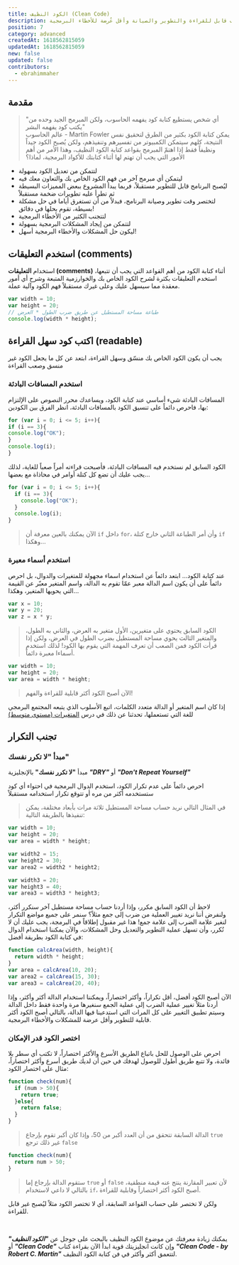 ```yaml
---
title: الكود النظيف (Clean Code)
description: تعلم القواعد اﻷساسية لكتابة كود نظيف قابل للقراءة والتطوير والصيانة وأقل عُرضة للأخطاء البرمجية
position: 7
category: advanced
createdAt: 1618562815059
updatedAt: 1618562815059
new: false
updated: false
contributors:
  - ebrahimmaher
---
```

## مقدمة
> "أي شخص يستطيع كتابة كود يفهمه الحاسوب، ولكن المبرمج الجيد وحده من يكتب كود يفهمه البشر"
> <br> عالم الحاسوب - Martin Fowler
يمكن كتابة الكود بكثير من الطرق لتحقيق نفس النتيجة، كلهم سيتمكن الكمبيوتر من تفسيرهم وتنفيذهم، ولكن يُصبح الكود جيداً ونظيفاً فقط إذا اهتمّ المبرمج بقواعد كتابة الكود النظيف، وهذا اﻷمر من أهم اﻷمور التي يجب أن تهتم لها أثناء كتابتك للأكواد البرمجية، لماذا؟
- لتتمكن من تعديل الكود بسهولة
- ليتمكن أي مبرمج آخر من فهم الكود الخاص بك والتعاون معك فيه
- ليُصبح البرنامج قابل للتطوير مستقبلاً، فربما يبدأ المشروع ببعض المميزات البسيطة ثم تطرأ عليه تطويرات ضخمة مستقبلاً
- لتختصر وقت تطوير وصيانة البرنامج، فبدلاً من أن تستغرق أياما في حل مشكلة بسيطة، تقوم بحلها في دقائق!
- لتتجنب الكثير من اﻷخطاء البرمجية
- لتتمكن من إيجاد المشكلات البرمجية بسهولة
- ليكون حل المشكلات واﻷخطاء البرمجية أسهل!

## استخدم التعليقات (comments)
استخدام **التعليقات (comments)** أثناء كتابة الكود من أهم القواعد التي يجب أن تتبعها، استخدم التعليقات بكثرة لشرح الكود الخاص بك والخوارزمية المتبعة وشرح أي أمور معقدة مما سيسهل عليك وعلى غيرك مستقبلاً فهم الكود وآلية عملة.

```js
var width = 10;
var height = 20;
// طباعة مساحة المستطيل عن طريق ضرب الطول * العرض
console.log(width * height);
```

## اكتب كود سهل القراءة (readable)
يجب أن يكون الكود الخاص بك منسّق وسهل القراءة، ابتعد عن كل ما يجعل الكود غير منسق وصعب القراءة

### استخدم المسافات البادئة
المسافات البادئة شيء أساسي عند كتابة الكود، ويساعدك محرر النصوص على اﻹلتزام بها، فاحرص دائماً على تنسيق الكود بالمسافات البادئة، انظر الفرق بين الكودين:

```js
for (var i = 0; i <= 5; i++){
if (i == 3){
console.log("OK");
}
console.log(i);
}
```
الكود السابق لم نستخدم فيه المسافات البادئة، فأصبحت قراءته أمراً صعباً للغاية، لذلك يجب عليك أن تضع كل كتلة أوامر في محاذاة مع بعضها...

```js
for (var i = 0; i <= 5; i++){
  if (i == 3){
    console.log("OK");
  }
  console.log(i);
}
```
> اﻵن يمكنك بالعين معرفة أن `if` داخل `for`، وأن أمر الطباعة الثاني خارج كتلة `if` وهكذا...


### استخدم أسماء معبرة
عند كتابة الكود... ابتعد دائماً عن استخدام اسماء مجهولة للمتغيرات والدوال، بل احرص دائماً على أن يكون اسم الدالة معبر عمّا تقوم به الدالة، واسم المتغير معبّر عن القيمة التي يحويها المتغير، وهكذا...

```js
var x = 10;
var y = 20;
var z = x * y;
```
> الكود السابق يحتوي على متغيرين، اﻷول متغير به العرض، والثاني به الطول، والمتغير الثالث يحوي مساحة المستطيل بضرب الطول في العرض، ولكن إذا قرأت الكود فمن الصعب أن تعرف المهمة التي يقوم بها الكود! لذلك استخدم أسماءا معبرة دائماً.

```js
var width = 10;
var height = 20;
var area = width * height;
```
> اﻵن أصبح الكود أكثر قابلية للقراءة والفهم!

<base-alert type="tip">

إذا كان اسم المتغير أو الدالة متعدد الكلمات، اتبع اﻷسلوب الذي يتبعه المجتمع البرمجي للغة التي تستعملها، تحدثنا عن ذلك في درس [المتغيرات (مستوى متوسط)](/tutorials/algorithms/intermediate/variables#اﻷسماء-متعددة-الكلمات)


</base-alert>

## تجنب التكرار

### مبدأ "لا تكرر نفسك"
مبدأ **"لا تكرر نفسك"** باﻹنجليزية ***"DRY"*** أو ***"Don't Repeat Yourself"***

احرص دائماً على عدم تكرار الكود، استخدم الدوال البرمجية في احتواء أي كود ستستخدمه أكثر من مره أو تتوقع تكرار استخدامه مستقبلاً

> في المثال التالي نريد حساب مساحة المستطيل ثلاثة مرات بأبعاد مختلفة، يمكن تنفيذها بالطريقة التالية:
```js
var width = 10;
var height = 20;
var area = width * height;

var width2 = 15;
var height2 = 30;
var area2 = width2 * height2;

var width3 = 20;
var height3 = 40;
var area3 = width3 * height3;
```

لاحظ أن الكود السابق مكرر، وإذا أردنا حساب مساحة مستطيل آخر سنكرر أكثر، ولنفرض أننا نريد تغيير العملية من ضرب إلى جمع مثلاً؟ سنمر على جميع مواضع التكرار لنغير علامة الضرب إلى علامة جمع! هذا غير مقبول إطلاقاً في البرمجة، يجب عليك أن ﻻ تُكرر، وأن تسهل عملية التطوير والتعديل وحل المشكلات، واﻵن يمكننا استخدام الدوال في كتابة الكود بطريقة أفضل:
```js
function calcArea(width, height){
  return width * height;
}
var area = calcArea(10, 20);
var area2 = calcArea(15, 30);
var area3 = calcArea(20, 40);
```
اﻵن أصبح الكود أفضل، أقل تكراراً، وأكثر اختصاراً، ويمكننا استخدام الدالة أكثر وأكثر، وإذا أردنا مثلاً تغيير عملية الضرب إلى عملية الجمع سنغيرها مرة واحدة فقط داخل الدالة وسيتم تطبيق التغيير على كل المرات التي استدعينا فيها الدالة، بالتالي أصبح الكود أكثر قابلية للتطوير وأقل عرضة للمشكلات واﻷخطاء البرمجية.

### اختصر الكود قدر اﻹمكان
احرص على الوصول للحل باتباع الطريق اﻷسرع واﻷكثر اختصاراً، لا تكتب أي سطر بلا فائدة، ولا تتبع طريق أطول للوصول لهدفك في حين أن لديك طريق أسرع وأكثر اختصاراً، مثال على اختصار الكود:

```js
function check(num){
  if (num > 50){
    return true;
  }else{
    return false;
  }
}
```
> الدالة السابقة تتحقق من أن العدد أكبر من 50، وإذا كان أكبر تقوم بإرجاع `true` غير ذلك ترجع `false`

```js
function check(num){
  return num > 50;
}
```
> ستقوم الدالة بإرجاع إما `true` أو `false` ﻷن تعبير المقارنة ينتج عنه قيمة منطقية، بالتالي لا داعي لاستخدام `if`، أصبح الكود أكثر اختصاراً وقابلية للقراءة.

<base-alert type="warning">

ولكن لا تختصر على حساب القواعد السابقة، أي لا تختصر الكود مثلاً ليُصبح غير قابل للقراءة.

</base-alert>

<br>

<base-alert type="next">

يمكنك زيادة معرفتك عن موضوع الكود النظيف بالبحث على جوجل عن ***"الكود النظيف"*** أو ***"Clean Code"*** وإن كانت انجليزيتك قوية ابدأ اﻵن بقراءة كتاب ***"Clean Code - by Robert C. Martin"*** لتتعمق أكثر وأكثر في فن كتابة الكود النظيف.

</base-alert>


<!-- ## Best Practices

## Paradigms
### OOP

## Patterns

## Archs
 -->
